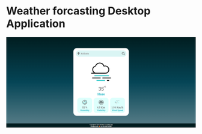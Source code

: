 # Weather forcasting Desktop Application

<p align="center">
  <img src="https://github.com/IndraT97/Weather-forecasting-desktop-application/blob/main/Desktop%20Application.png">
</p>
